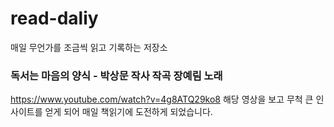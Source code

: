 # read-daliy
매일 무언가를 조금씩 읽고 기록하는 저장소

### 독서는 마음의 양식 - 박상문 작사 작곡 장예림 노래
https://www.youtube.com/watch?v=4g8ATQ29ko8
해당 영상을 보고 무척 큰 인사이트를 얻게 되어 매일 책읽기에 도전하게 되었습니다.
